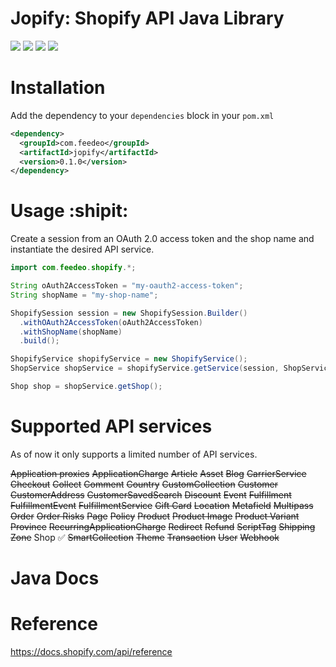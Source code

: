 Jopify: Shopify API Java Library
=======
[![][travis img]][travis]
[![][release img]][release]
[![][license img]][license]
[![][codecov img]][codecov]

Installation
======
Add the dependency to your `dependencies` block in your `pom.xml`
```xml
<dependency>
  <groupId>com.feedeo</groupId>
  <artifactId>jopify</artifactId>
  <version>0.1.0</version>
</dependency>
```

Usage :shipit:
======
Create a session from an OAuth 2.0 access token and the shop name and instantiate the desired API service.
```java
import com.feedeo.shopify.*;

String oAuth2AccessToken = "my-oauth2-access-token";
String shopName = "my-shop-name";

ShopifySession session = new ShopifySession.Builder()
  .withOAuth2AccessToken(oAuth2AccessToken)
  .withShopName(shopName)
  .build();

ShopifyService shopifyService = new ShopifyService();
ShopService shopService = shopifyService.getService(session, ShopService.class);

Shop shop = shopService.getShop();

```

Supported API services
==
As of now it only supports a limited number of API services.

~~Application proxies~~
~~ApplicationCharge~~
~~Article~~
~~Asset~~
~~Blog~~
~~CarrierService~~
~~Checkout~~
~~Collect~~
~~Comment~~
~~Country~~
~~CustomCollection~~
~~Customer~~
~~CustomerAddress~~
~~CustomerSavedSearch~~
~~Discount~~
~~Event~~
~~Fulfillment~~
~~FulfillmentEvent~~
~~FulfillmentService~~
~~Gift Card~~
~~Location~~
~~Metafield~~
~~Multipass~~
~~Order~~
~~Order Risks~~
~~Page~~
~~Policy~~
~~Product~~
~~Product Image~~
~~Product Variant~~
~~Province~~
~~RecurringApplicationCharge~~
~~Redirect~~
~~Refund~~
~~ScriptTag~~
~~Shipping Zone~~
Shop :white_check_mark:
~~SmartCollection~~
~~Theme~~
~~Transaction~~
~~User~~
~~Webhook~~

Java Docs
==

Reference
======
https://docs.shopify.com/api/reference

[travis]:https://travis-ci.org/feedeo/jopify
[travis img]:https://travis-ci.org/feedeo/jopify.svg?branch=master

[release]:https://github.com/feedeo/jopify/releases
[release img]:https://img.shields.io/github/release/feedeo/jopify.svg

[license]:LICENSE
[license img]:https://img.shields.io/badge/license-MIT-blue.svg

[codecov]:https://codecov.io/github/feedeo/jopify?branch=master
[codecov img]:https://codecov.io/github/feedeo/jopify/coverage.svg?branch=master